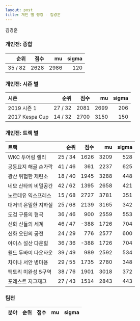 ```yaml
---
layout: post
title: 개인 별 랭킹 - 김경훈
---
```


김경훈

### 개인전: 종합

| 순위 | 점수 | mu | sigma |
|---:|---:|---:|---:|
| 35 / 82 | 2628 | 2986 | 120 |

### 개인전: 시즌 별

| 시즌 | 순위 | 점수 | mu | sigma |
|:---|---:|---:|---:|---:|
| 2019 시즌 1 | 27 / 32 | 2081 | 2699 | 206 |
| 2017 Kespa Cup | 14 / 32 | 2700 | 3150 | 150 |

### 개인전: 트랙 별

| 트랙 | 순위 | 점수 | mu | sigma |
|:---|---:|---:|---:|---:|
| WKC 투어링 랠리 | 25 / 34 | 1626 | 3209 | 528 |
| 공동묘지 해골 손가락 | 41 / 46 | 361 | 2237 | 625 |
| 광산 위험한 제련소 | 18 / 40 | 1945 | 3288 | 448 |
| 네모 산타의 비밀공간 | 42 / 62 | 1395 | 2658 | 421 |
| 노르테유 익스프레스 | 15 / 68 | 2727 | 3781 | 351 |
| 대저택 은밀한 지하실 | 25 / 68 | 2139 | 3165 | 342 |
| 도검 구름의 협곡 | 36 / 46 | 900 | 2559 | 553 |
| 신화 신들의 세계 | 46 / 47 | -388 | 1726 | 704 |
| 신화 오딘의 궁전 | 24 / 29 | 776 | 2577 | 600 |
| 아이스 설산 다운힐 | 36 / 36 | -388 | 1726 | 704 |
| 월드 두바이 다운타운 | 39 / 49 | 989 | 2592 | 534 |
| 차이나 서안 병마용 | 29 / 55 | 1735 | 2780 | 348 |
| 팩토리 미완성 5구역 | 38 / 76 | 1901 | 3018 | 372 |
| 포레스트 지그재그 | 27 / 43 | 1514 | 2843 | 443 |

### 팀전

| 분야 | 순위 | 점수 | mu | sigma |
|:---|---:|---:|---:|---:|
